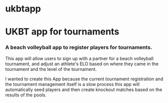 # ukbtapp
UKBT app for tournaments
=======
### A beach volleyball app to register players for tournaments.

This app will allow users to sign up with a partner for a beach volleyball tournament, and adjust an athlete's ELO based on where they came in the tournament and the level of the tournament.

I wanted to create this App because the current tournament registration and the tournament management itself is a slow process this app will automatically seed players and then create knockout matches based on the results of the pools.
